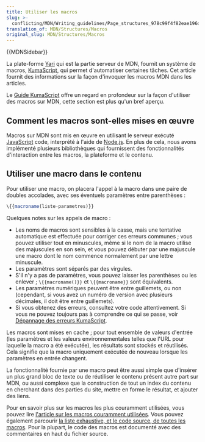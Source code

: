 ```yaml
---
title: Utiliser les macros
slug: >-
  conflicting/MDN/Writing_guidelines/Page_structures_978c99f4f82eae196d51ce675e5181c7
translation_of: MDN/Structures/Macros
original_slug: MDN/Structures/Macros
---
```

{{MDNSidebar}}

La plate-forme [Yari](/fr/docs/MDN/Yari) qui est la partie serveur de MDN, fournit un système de macros, [KumaScript](/fr/docs/MDN/Tools/KumaScript), qui permet d'automatiser certaines tâches. Cet article fournit des informations sur la façon d'invoquer les macros MDN dans les articles.

Le [Guide KumaScript](/fr/docs/MDN/Tools/KumaScript) offre un regard en profondeur sur la façon d'utiliser des macros sur MDN, cette section est plus qu'un bref aperçu.

## Comment les macros sont-elles mises en œuvre

Macros sur MDN sont mis en œuvre en utilisant le serveur exécuté [JavaScript](/fr/docs/Web/JavaScript) code, interprété à l'aide de  [Node.js](https://nodejs.org/). En plus de cela, nous avons implémenté plusieurs bibliothèques qui fournissent des fonctionnalités d'interaction entre les macros, la plateforme et le contenu.

## Utiliser une macro dans le contenu

Pour utiliser une macro, on placera l'appel à la macro dans une paire de doubles accolades, avec ses éventuels paramètres entre parenthèses&nbsp;:

```js
\{{macroname(liste-parametres)}}
```

Quelques notes sur les appels de macro&nbsp;:

- Les noms de macros sont sensibles à la casse, mais une tentative automatique est effectuée pour corriger ces erreurs communes&nbsp;; vous pouvez utiliser tout en minuscules, même si le nom de la macro utilise des majuscules en son sein, et vous pouvez débuter par une majuscule une macro dont le nom commence normalement par une lettre minuscule.
- Les paramètres sont séparés par des virgules.
- S'il n'y a pas de paramètres, vous pouvez laisser les parenthèses ou les enlever&nbsp;; `\{{macroname()}}` et `\{{macroname}}` sont équivalents.
- Les paramètres numériques peuvent être entre guillemets, ou non (cependant, si vous avez un numéro de version avec plusieurs décimales, il doit être entre guillemets).
- Si vous obtenez des erreurs, consultez votre code attentivement. Si vous ne pouvez toujours pas à comprendre ce qui se passe, voir [Dépannage des erreurs KumaScript](/en-US/docs/MDN/Tools/KumaScript/Troubleshooting).

Les macros sont mises en cache&nbsp;; pour tout ensemble de valeurs d'entrée (les paramètres et les valeurs environnementales telles que l'URL pour laquelle la macro a été exécutée), les résultats sont stockés et réutilisés. Cela signifie que la macro uniquement exécutée de nouveau lorsque les paramètres en entrée changent.

La fonctionnalité fournie par une macro peut être aussi simple que d'insérer un plus grand bloc de texte ou de réutiliser le contenu présent autre part sur MDN, ou aussi complexe que la construction de tout un index du contenu en cherchant dans des parties du site, mettre en forme le résultat, et ajouter des liens.

Pour en savoir plus sur les macros les plus couramment utilisées, vous pouvez lire [l'article sur les macros couramment utilisées](/fr/docs/MDN/Structures/Macros/Commonly-used_macros). Vous pouvez également parcourir [la liste exhaustive, et le code source, de toutes les macros](https://github.com/mdn/yari/tree/main/kumascript/macros). Pour la plupart, le code des macros est documenté avec des commentaires en haut du fichier source.
